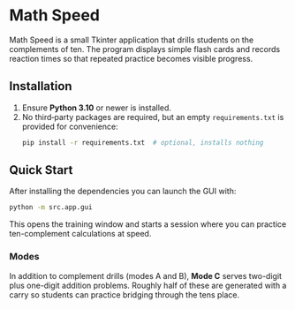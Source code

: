 # Math Speed

Math Speed is a small Tkinter application that drills students on the complements of ten.  The
program displays simple flash cards and records reaction times so that repeated practice becomes
visible progress.

## Installation

1. Ensure **Python 3.10** or newer is installed.
2. No third‑party packages are required, but an empty `requirements.txt` is
   provided for convenience:
   ```bash
   pip install -r requirements.txt  # optional, installs nothing
   ```

## Quick Start

After installing the dependencies you can launch the GUI with:

```bash
python -m src.app.gui
```

This opens the training window and starts a session where you can practice ten-complement
calculations at speed.

### Modes

In addition to complement drills (modes A and B), **Mode C** serves two-digit plus
one-digit addition problems. Roughly half of these are generated with a carry so
students can practice bridging through the tens place.
